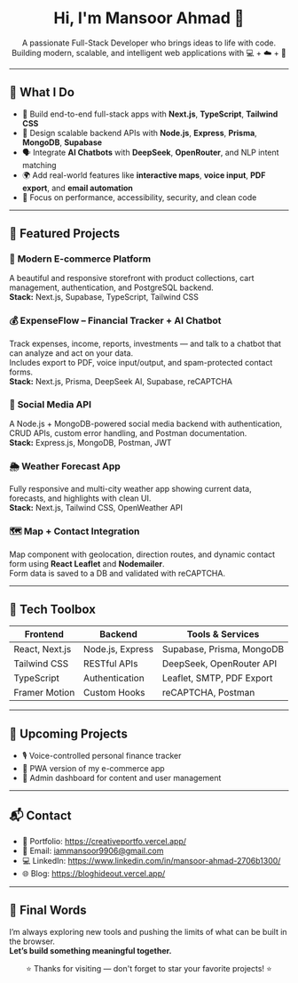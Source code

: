 <h1 align="center">Hi, I'm Mansoor Ahmad 👋</h1>

<p align="center">
  A passionate Full-Stack Developer who brings ideas to life with code.
  <br>
  Building modern, scalable, and intelligent web applications with 💻 + ☁️ + 🧠
</p>

---

## 🧠 What I Do

- 🚀 Build end-to-end full-stack apps with **Next.js**, **TypeScript**, **Tailwind CSS**
- 🧩 Design scalable backend APIs with **Node.js**, **Express**, **Prisma**, **MongoDB**, **Supabase**
- 🗣️ Integrate **AI Chatbots** with **DeepSeek**, **OpenRouter**, and NLP intent matching
- 🌍 Add real-world features like **interactive maps**, **voice input**, **PDF export**, and **email automation**
- 🧪 Focus on performance, accessibility, security, and clean code

---

## 💼 Featured Projects

### 🛒 **Modern E-commerce Platform**
A beautiful and responsive storefront with product collections, cart management, authentication, and PostgreSQL backend.  
**Stack:** Next.js, Supabase, TypeScript, Tailwind CSS

### 💰 **ExpenseFlow – Financial Tracker + AI Chatbot**
Track expenses, income, reports, investments — and talk to a chatbot that can analyze and act on your data.  
Includes export to PDF, voice input/output, and spam-protected contact forms.  
**Stack:** Next.js, Prisma, DeepSeek AI, Supabase, reCAPTCHA

### 💬 **Social Media API**
A Node.js + MongoDB-powered social media backend with authentication, CRUD APIs, custom error handling, and Postman documentation.  
**Stack:** Express.js, MongoDB, Postman, JWT

### 🌦️ **Weather Forecast App**
Fully responsive and multi-city weather app showing current data, forecasts, and highlights with clean UI.  
**Stack:** Next.js, Tailwind CSS, OpenWeather API

### 🗺️ **Map + Contact Integration**
Map component with geolocation, direction routes, and dynamic contact form using **React Leaflet** and **Nodemailer**.  
Form data is saved to a DB and validated with reCAPTCHA.

---

## 🧰 Tech Toolbox

| Frontend        | Backend           | Tools & Services          |
|-----------------|-------------------|----------------------------|
| React, Next.js  | Node.js, Express  | Supabase, Prisma, MongoDB |
| Tailwind CSS    | RESTful APIs      | DeepSeek, OpenRouter API  |
| TypeScript      | Authentication    | Leaflet, SMTP, PDF Export |
| Framer Motion   | Custom Hooks      | reCAPTCHA, Postman        |

---

## 🧩 Upcoming Projects

- 🎙️ Voice-controlled personal finance tracker
- 📱 PWA version of my e-commerce app
- 💼 Admin dashboard for content and user management

---

## 📬 Contact

- 💼 Portfolio: https://creativeportfo.vercel.app/
- 📧 Email: iammansoor9906@gmail.com
- 💻 LinkedIn: https://www.linkedin.com/in/mansoor-ahmad-2706b1300/
- 🌐 Blog: https://bloghideout.vercel.app/

---

## 🏁 Final Words

I’m always exploring new tools and pushing the limits of what can be built in the browser.  
**Let’s build something meaningful together.**

<div align="center">
  ⭐️ Thanks for visiting — don't forget to star your favorite projects! ⭐️
</div>
